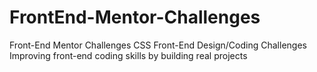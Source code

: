 # FrontEnd-Mentor-Challenges
Front-End Mentor Challenges
CSS Front-End Design/Coding Challenges
Improving front-end coding skills by building real projects
